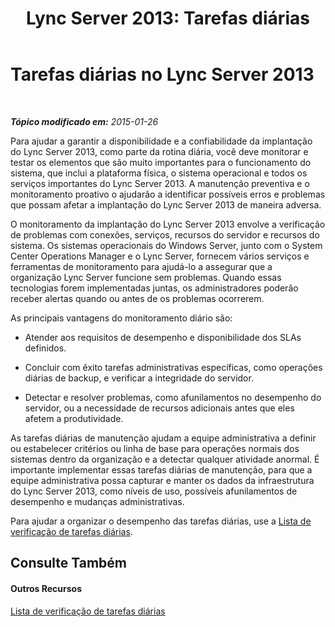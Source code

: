 ﻿---
title: 'Lync Server 2013: Tarefas diárias'
TOCTitle: Tarefas diárias
ms:assetid: f7a5f99e-5d2b-445d-9ba1-cbfcfeff16ae
ms:mtpsurl: https://technet.microsoft.com/pt-br/library/Dn720351(v=OCS.15)
ms:contentKeyID: 62222376
ms.date: 05/19/2016
mtps_version: v=OCS.15
ms.translationtype: HT
---

# Tarefas diárias no Lync Server 2013

 

_**Tópico modificado em:** 2015-01-26_

Para ajudar a garantir a disponibilidade e a confiabilidade da implantação do Lync Server 2013, como parte da rotina diária, você deve monitorar e testar os elementos que são muito importantes para o funcionamento do sistema, que inclui a plataforma física, o sistema operacional e todos os serviços importantes do Lync Server 2013. A manutenção preventiva e o monitoramento proativo o ajudarão a identificar possíveis erros e problemas que possam afetar a implantação do Lync Server 2013 de maneira adversa.

O monitoramento da implantação do Lync Server 2013 envolve a verificação de problemas com conexões, serviços, recursos do servidor e recursos do sistema. Os sistemas operacionais do Windows Server, junto com o System Center Operations Manager e o Lync Server, fornecem vários serviços e ferramentas de monitoramento para ajudá-lo a assegurar que a organização Lync Server funcione sem problemas. Quando essas tecnologias forem implementadas juntas, os administradores poderão receber alertas quando ou antes de os problemas ocorrerem.

As principais vantagens do monitoramento diário são:

  - Atender aos requisitos de desempenho e disponibilidade dos SLAs definidos.

  - Concluir com êxito tarefas administrativas específicas, como operações diárias de backup, e verificar a integridade do servidor.

  - Detectar e resolver problemas, como afunilamentos no desempenho do servidor, ou a necessidade de recursos adicionais antes que eles afetem a produtividade.

As tarefas diárias de manutenção ajudam a equipe administrativa a definir ou estabelecer critérios ou linha de base para operações normais dos sistemas dentro da organização e a detectar qualquer atividade anormal. É importante implementar essas tarefas diárias de manutenção, para que a equipe administrativa possa capturar e manter os dados da infraestrutura do Lync Server 2013, como níveis de uso, possíveis afunilamentos de desempenho e mudanças administrativas.

Para ajudar a organizar o desempenho das tarefas diárias, use a [Lista de verificação de tarefas diárias](lync-server-2013-operations-checklists.md).

## Consulte Também

#### Outros Recursos

[Lista de verificação de tarefas diárias](lync-server-2013-operations-checklists.md)

